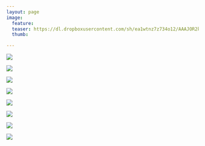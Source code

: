 ```yaml
---
layout: page
image:
  feature:
  teaser: https://dl.dropboxusercontent.com/sh/ea1wtnz7z734o12/AAAJOR2k4K6UcowVHZHwPPGNa/luontokuvat/kev%C3%A4t/6/DS54923-245px.jpg
  thumb:

---
```


[![](https://dl.dropboxusercontent.com/sh/ea1wtnz7z734o12/AAAC2Pf-MhkDEHtMD71q8u6Ua/luontokuvat/kev%C3%A4t/6/DS54822-800px.jpg)](https://dl.dropboxusercontent.com/sh/ea1wtnz7z734o12/AABYaK3u5_Q1AvGcfHyIL8lra/luontokuvat/kev%C3%A4t/6/DS54822.jpg)

[![](https://dl.dropboxusercontent.com/sh/ea1wtnz7z734o12/AADsXUgYSVCfSLItLFrTrK2Ka/luontokuvat/kev%C3%A4t/6/DS54824-800px.jpg)](https://dl.dropboxusercontent.com/sh/ea1wtnz7z734o12/AAARqazTLyv6N6oriZRNziiNa/luontokuvat/kev%C3%A4t/6/DS54824.jpg)

[![](https://dl.dropboxusercontent.com/sh/ea1wtnz7z734o12/AABFWBN3KuiAfMRm6KZkGM9La/luontokuvat/kev%C3%A4t/6/DS54871-800px.jpg)](https://dl.dropboxusercontent.com/sh/ea1wtnz7z734o12/AACmFnYsVEKzgrlKkkFfH4Qia/luontokuvat/kev%C3%A4t/6/DS54871.jpg)

[![](https://dl.dropboxusercontent.com/sh/ea1wtnz7z734o12/AAAmWsVWgY7JXqTY13K-qNfya/luontokuvat/kev%C3%A4t/6/DS54844-800px.jpg)](https://dl.dropboxusercontent.com/sh/ea1wtnz7z734o12/AACZPEmDpXfi88RT5Oau5Unva/luontokuvat/kev%C3%A4t/6/DS54844.jpg)

[![](https://dl.dropboxusercontent.com/sh/ea1wtnz7z734o12/AADElrJTJ-BZXiE3nayYQG3Ga/luontokuvat/kev%C3%A4t/6/DS54931-800px.jpg)](https://dl.dropboxusercontent.com/sh/ea1wtnz7z734o12/AAA4Ed7I4Vlt8hat3Iw_FQC-a/luontokuvat/kev%C3%A4t/6/DS54931.jpg)

[![](https://dl.dropboxusercontent.com/sh/ea1wtnz7z734o12/AAAkXSl6sgLKcluLLRzUIVpHa/luontokuvat/kev%C3%A4t/6/DS54943-800px.jpg)](https://dl.dropboxusercontent.com/sh/ea1wtnz7z734o12/AAAyweqIcuEjizMvFg7Spjqxa/luontokuvat/kev%C3%A4t/6/DS54943.jpg)

[![](https://dl.dropboxusercontent.com/sh/ea1wtnz7z734o12/AABqSO3Bs-pPZL1WF2jsNLDHa/luontokuvat/kev%C3%A4t/6/DS54938-800px.jpg)](https://dl.dropboxusercontent.com/sh/ea1wtnz7z734o12/AADrsYi5fFmN2f7gKRZwm0PIa/luontokuvat/kev%C3%A4t/6/DS54938.jpg)

[![](https://dl.dropboxusercontent.com/sh/ea1wtnz7z734o12/AABGEgEhSc9VRzGueE0kA4kPa/luontokuvat/kev%C3%A4t/6/DS54923-800px.jpg)](https://dl.dropboxusercontent.com/sh/ea1wtnz7z734o12/AAB0A2i5znBVW9YqnJ_k5bnYa/luontokuvat/kev%C3%A4t/6/DS54923.jpg)
